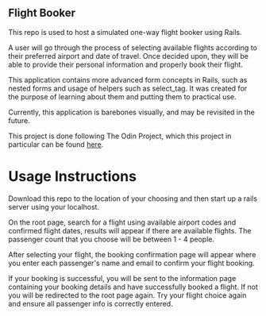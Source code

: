## Flight Booker

This repo is used to host a simulated one-way flight booker using Rails.

A user will go through the process of selecting available flights according to their
preferred airport and date of travel. Once decided upon, they will be able to provide
their personal information and properly book their flight.

This application contains more advanced form concepts in Rails, such as nested forms
and usage of helpers such as select_tag. It was created for the purpose of learning
about them and putting them to practical use.

Currently, this application is barebones visually, and may be revisited in the future.

This project is done following The Odin Project, which this project in particular can
be found [here](https://www.theodinproject.com/courses/ruby-on-rails/lessons/building-advanced-forms).

# Usage Instructions

Download this repo to the location of your choosing and then start up a rails server
using your localhost.

On the root page, search for a flight using available airport codes and confirmed
flight dates, results will appear if there are available flights. The passenger count
that you choose will be between 1 - 4 people.

After selecting your flight, the booking confirmation page will appear where you
enter each passenger's name and email to confirm your flight booking.

If your booking is successful, you will be sent to the information page containing
your booking details and have successfully booked a flight. If not you will be 
redirected to the root page again. Try your flight choice again and ensure all
passenger info is correctly entered.